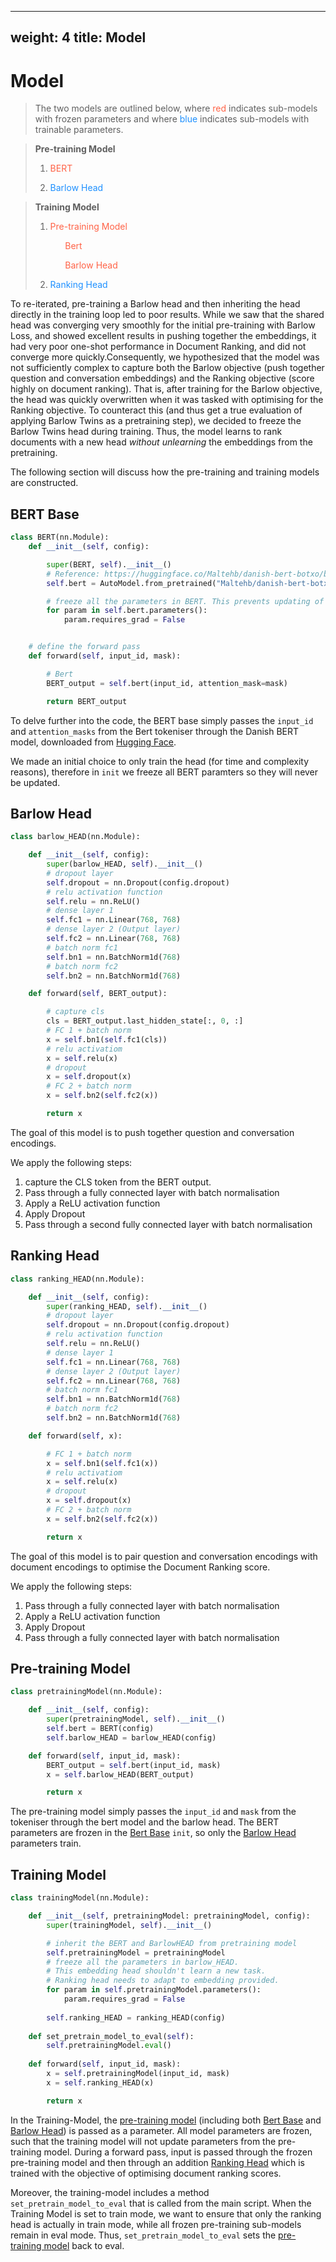 
---
weight: 4
title: Model
---

# Model

> The two models are outlined below, where <a style="color:tomato">red</a> indicates sub-models with frozen parameters and where <a style="color:dodgerblue">blue</a> indicates sub-models with trainable parameters.

> **Pre-training Model**
> 1. <p style="color:tomato"> BERT</p>
> 2. <p style="color:dodgerblue"> Barlow Head</p>

> **Training Model**
> 1. <p style="color:tomato"> Pre-training Model</p>
>    <p style="color:tomato">&nbsp;&nbsp;&nbsp;&nbsp;&nbsp; Bert<p>
>    <p style="color:tomato">&nbsp;&nbsp;&nbsp;&nbsp;&nbsp; Barlow Head</p>
> 2. <p style="color:dodgerblue"> Ranking Head</p>


To re-iterated, pre-training a Barlow head and then inheriting the head directly in the training loop led to poor results. While we saw that the shared head was converging very smoothly for the initial pre-training with Barlow Loss, and showed excellent results in pushing together the embeddings, it had very poor one-shot performance in Document Ranking, and did not converge more quickly.Consequently, we hypothesized that the model was not sufficiently complex to capture both the Barlow objective (push together question and conversation embeddings) and the Ranking objective (score highly on document ranking). That is, after training for the Barlow objective, the head was quickly overwritten when it was tasked with optimising for the Ranking objective. To counteract this (and thus get a true evaluation of applying Barlow Twins as a pretraining step), we decided to freeze the Barlow Twins head during training. Thus, the model learns to rank documents with a new head *without unlearning* the embeddings from the pretraining.

The following section will discuss how the pre-training and training models are constructed. 



## BERT Base


```python 
class BERT(nn.Module):
    def __init__(self, config):

        super(BERT, self).__init__()
        # Reference: https://huggingface.co/Maltehb/danish-bert-botxo/blob/main/README.md
        self.bert = AutoModel.from_pretrained("Maltehb/danish-bert-botxo")

        # freeze all the parameters in BERT. This prevents updating of model weights during fine-tuning
        for param in self.bert.parameters():
            param.requires_grad = False


    # define the forward pass
    def forward(self, input_id, mask):

        # Bert
        BERT_output = self.bert(input_id, attention_mask=mask)

        return BERT_output
```

To delve further into the code, the BERT base simply passes the `input_id` and `attention_masks` from the Bert tokeniser through the Danish BERT model, downloaded from [Hugging Face](https://huggingface.co/Maltehb/danish-bert-botxo/blob/main/README.md). 

We made an initial choice to only train the head (for time and complexity reasons), therefore in `init` we freeze all BERT paramters so they will never be updated.


## Barlow Head

```python
class barlow_HEAD(nn.Module):

    def __init__(self, config):
        super(barlow_HEAD, self).__init__()
        # dropout layer
        self.dropout = nn.Dropout(config.dropout)
        # relu activation function
        self.relu = nn.ReLU()
        # dense layer 1
        self.fc1 = nn.Linear(768, 768)
        # dense layer 2 (Output layer)
        self.fc2 = nn.Linear(768, 768)
        # batch norm fc1
        self.bn1 = nn.BatchNorm1d(768)
        # batch norm fc2
        self.bn2 = nn.BatchNorm1d(768)

    def forward(self, BERT_output):

        # capture cls
        cls = BERT_output.last_hidden_state[:, 0, :]
        # FC 1 + batch norm
        x = self.bn1(self.fc1(cls))
        # relu activatiom
        x = self.relu(x)
        # dropout
        x = self.dropout(x)
        # FC 2 + batch norm
        x = self.bn2(self.fc2(x))

        return x
```

The goal of this model is to push together question and conversation encodings. 

We apply the following steps:
1. capture the CLS token from the BERT output.
2. Pass through a fully connected layer with batch normalisation
3. Apply a ReLU activation function
4. Apply Dropout
5. Pass through a second fully connected layer with batch normalisation


## Ranking Head

```python
class ranking_HEAD(nn.Module):

    def __init__(self, config):
        super(ranking_HEAD, self).__init__()
        # dropout layer
        self.dropout = nn.Dropout(config.dropout)
        # relu activation function
        self.relu = nn.ReLU()
        # dense layer 1
        self.fc1 = nn.Linear(768, 768)
        # dense layer 2 (Output layer)
        self.fc2 = nn.Linear(768, 768)
        # batch norm fc1
        self.bn1 = nn.BatchNorm1d(768)
        # batch norm fc2
        self.bn2 = nn.BatchNorm1d(768)

    def forward(self, x):

        # FC 1 + batch norm
        x = self.bn1(self.fc1(x))
        # relu activatiom
        x = self.relu(x)
        # dropout
        x = self.dropout(x)
        # FC 2 + batch norm
        x = self.bn2(self.fc2(x))

        return x

```


The goal of this model is to pair question and conversation encodings with document encodings to optimise the Document Ranking score.

We apply the following steps:
1. Pass through a fully connected layer with batch normalisation
2. Apply a ReLU activation function
3. Apply Dropout
4. Pass through a fully connected layer with batch normalisation


## Pre-training Model

```python
class pretrainingModel(nn.Module):

    def __init__(self, config):
        super(pretrainingModel, self).__init__()
        self.bert = BERT(config)
        self.barlow_HEAD = barlow_HEAD(config)

    def forward(self, input_id, mask):
        BERT_output = self.bert(input_id, mask)
        x = self.barlow_HEAD(BERT_output)

        return x
```

The pre-training model simply passes the `input_id` and `mask` from the tokeniser through the bert model and the barlow head. The BERT parameters are frozen in the [Bert Base](#bert-base) `init`, so only the [Barlow Head](#barlow-head) parameters train. 


## Training Model

```python
class trainingModel(nn.Module):

    def __init__(self, pretrainingModel: pretrainingModel, config):
        super(trainingModel, self).__init__()

        # inherit the BERT and BarlowHEAD from pretraining model
        self.pretrainingModel = pretrainingModel
        # freeze all the parameters in barlow_HEAD. 
        # This embedding head shouldn't learn a new task. 
        # Ranking head needs to adapt to embedding provided.
        for param in self.pretrainingModel.parameters():
            param.requires_grad = False
            
        self.ranking_HEAD = ranking_HEAD(config)
    
    def set_pretrain_model_to_eval(self):
        self.pretrainingModel.eval()
    
    def forward(self, input_id, mask):
        x = self.pretrainingModel(input_id, mask)
        x = self.ranking_HEAD(x)

        return x
```

In the Training-Model, the [pre-training model](pre-training-model) (including both [Bert Base](#bert-base) and [Barlow Head](#barlow-head)) is passed as a parameter. All model parameters are frozen, such that the training model will not update parameters from the pre-training model. During a forward pass, input is passed through the frozen pre-training model and then through an addition [Ranking Head](#ranking-head) which is trained with the objective of optimising document ranking scores.

Moreover, the training-model includes a method `set_pretrain_model_to_eval` that is called from the main script. When the Training Model is set to train mode, we want to ensure that only the ranking head is actually in train mode, while all frozen pre-training sub-models remain in eval mode. Thus, `set_pretrain_model_to_eval` sets the [pre-training model](pre-training-model) back to eval.

